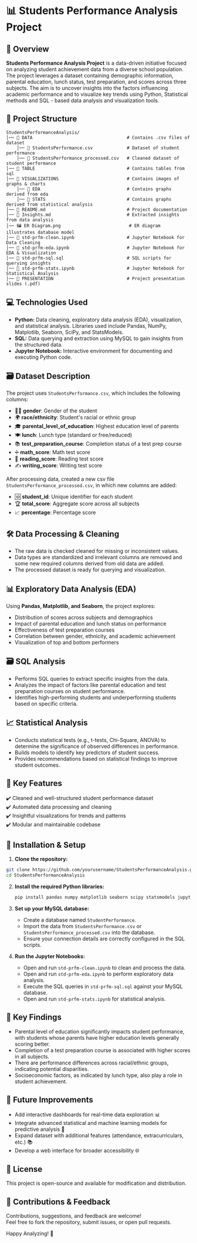 # 📊 Students Performance Analysis Project

## 📝 Overview
**Students Performance Analysis Project** is a data-driven initiative focused on analyzing student achievement data from a diverse school population. The project leverages a dataset containing demographic information, parental education, lunch status, test preparation, and scores across three subjects. The aim is to uncover insights into the factors influencing academic performance and to visualize key trends using Python, Statistical methods and SQL - based data analysis and visualization tools.

## 📂 Project Structure
```
StudentsPerformanceAnalysis/
│── 📂 DATA                                    # Contains .csv files of dataset
    │── 📄 StudentsPerformance.csv             # Dataset of student performance
    │── 📄 StudentsPerformance_processed.csv   # Cleaned dataset of student performance
│── 📂 TABLE                                   # Contains tables from sql
│── 📂 VISUALIZATIONS                          # Contains images of graphs & charts
    │── 📂 EDA                                 # Contains graphs derived from eda
    │── 📂 STATS                               # Contains graphs derived from statistical analysis 
│── 📄 README.md                               # Project documentation
│── 📄 Insights.md                             # Extracted insights from data analysis
│── 🖼️ ER Diagram.png                          # ER diagram illustrates database model
│── 📄 std-prfm-clean.ipynb                    # Jupyter Notebook for Data Cleaning
│── 📄 std-prfm-eda.ipynb                      # Jupyter Notebook for EDA & Visualization
│── 📄 std-prfm-sql.sql                        # SQL scripts for querying insights
│── 📄 std-prfm-stats.ipynb                    # Jupyter Notebook for Statistical Analysis
│── 📂 PRESENTATION                            # Project presentation slides (.pdf)
```

## 💻 Technologies Used
-   **Python:** Data cleaning, exploratory data analysis (EDA), visualization, and statistical analysis. Libraries used include Pandas, NumPy, Matplotlib, Seaborn, SciPy, and StatsModels.
-   **SQL:** Data querying and extraction using MySQL to gain insights from the structured data.
-   **Jupyter Notebook:** Interactive environment for documenting and executing Python code.

## 🗃️ Dataset Description
The project uses `StudentsPerformance.csv`, which includes the following columns:
- 👩‍🎓 **gender**: Gender of the student
- 🌍 **race/ethnicity**: Student's racial or ethnic group
- 🎓 **parental_level_of_education**: Highest education level of parents
- 🍽️ **lunch**: Lunch type (standard or free/reduced)
- 📚 **test_preparation_course**: Completion status of a test prep course
- ➗ **math_score**: Math test score
- 📖 **reading_score**: Reading test score
- ✍️ **writing_score**: Writing test score

After processing data, created a new csv file `StudentsPerformance_processed.csv`, in which new columns are added:
- 🆔 **student_id**: Unique identifier for each student
- 🏆 **total_score**: Aggregate score across all subjects
- 📈 **percentage**: Percentage score

## 🛠️ Data Processing & Cleaning
- The raw data is checked cleaned for missing or inconsistent values.
- Data types are standardized and irrelevant columns are removed and some new required columns derived from old data are added.
- The processed dataset is ready for querying and visualization.

## 📊 Exploratory Data Analysis (EDA)
Using **Pandas, Matplotlib, and Seaborn**, the project explores:
- Distribution of scores across subjects and demographics
- Impact of parental education and lunch status on performance
- Effectiveness of test preparation courses
- Correlation between gender, ethnicity, and academic achievement
- Visualization of top and bottom performers

## 🗃️ SQL Analysis
-   Performs SQL queries to extract specific insights from the data.
-   Analyzes the impact of factors like parental education and test preparation courses on student performance.
-   Identifies high-performing students and underperforming students based on specific criteria.

## 📈 Statistical Analysis
-   Conducts statistical tests (e.g., t-tests, Chi-Square, ANOVA) to determine the significance of observed differences in performance.
-   Builds models to identify key predictors of student success.
-   Provides recommendations based on statistical findings to improve student outcomes.

## 📌 Key Features
✔️ Cleaned and well-structured student performance dataset  
✔️ Automated data processing and cleaning  
✔️ Insightful visualizations for trends and patterns  
✔️ Modular and maintainable codebase  

## 🔧 Installation & Setup
1. **Clone the repository:**
```sh
git clone https://github.com/yourusername/StudentsPerformanceAnalysis.git
cd StudentsPerformanceAnalysis
```

2.  **Install the required Python libraries:**

    ```sh
    pip install pandas numpy matplotlib seaborn scipy statsmodels jupyter
    ```

3.  **Set up your MySQL database:**

    -   Create a database named `StudentPerformance`.
    -   Import the data from `StudentsPerformance.csv` or `StudentsPerformance_processed.csv` into the database.
    -   Ensure your connection details are correctly configured in the SQL scripts.

4.  **Run the Jupyter Notebooks:**

    -   Open and run `std-prfm-clean.ipynb` to clean and process the data.
    -   Open and run `std-prfm-eda.ipynb` to perform exploratory data analysis.
    -   Execute the SQL queries in `std-prfm-sql.sql` against your MySQL database.
    -   Open and run `std-prfm-stats.ipynb` for statistical analysis.

## 🚀 Key Findings

-   Parental level of education significantly impacts student performance, with students whose parents have higher education levels generally scoring better.
-   Completion of a test preparation course is associated with higher scores in all subjects.
-   There are performance differences across racial/ethnic groups, indicating potential disparities.
-   Socioeconomic factors, as indicated by lunch type, also play a role in student achievement.

## 🚀 Future Improvements
- Add interactive dashboards for real-time data exploration 📊
- Integrate advanced statistical and machine learning models for predictive analysis 🤖
- Expand dataset with additional features (attendance, extracurriculars, etc.) 📚
- Develop a web interface for broader accessibility 🌐

## 📜 License
This project is open-source and available for modification and distribution.

## 📩 Contributions & Feedback
Contributions, suggestions, and feedback are welcome!  
Feel free to fork the repository, submit issues, or open pull requests.

Happy Analyzing! 🚀
